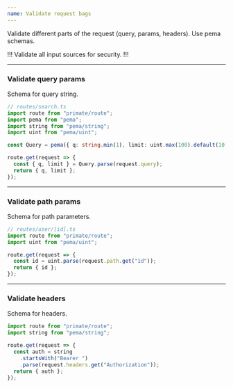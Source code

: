 ```yaml
---
name: Validate request bags
---
```


Validate different parts of the request (query, params, headers). Use pema
schemas.

!!!
Validate all input sources for security.
!!!

---

### Validate query params

Schema for query string.

```ts
// routes/search.ts
import route from "primate/route";
import pema from "pema";
import string from "pema/string";
import uint from "pema/uint";

const Query = pema({ q: string.min(1), limit: uint.max(100).default(10)});

route.get(request => {
  const { q, limit } = Query.parse(request.query);
  return { q, limit };
});
```

---

### Validate path params

Schema for path parameters.

```ts
// routes/user/[id].ts
import route from "primate/route";
import uint from "pema/uint";

route.get(request => {
  const id = uint.parse(request.path.get("id"));
  return { id };
});
```

---

### Validate headers

Schema for headers.

```ts
import route from "primate/route";
import string from "pema/string";

route.get(request => {
  const auth = string
    .startsWith("Bearer ")
    .parse(request.headers.get("Authorization"));
  return { auth };
});
